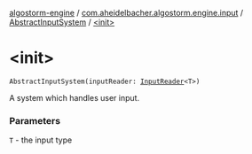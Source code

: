 [algostorm-engine](../../index.md) / [com.aheidelbacher.algostorm.engine.input](../index.md) / [AbstractInputSystem](index.md) / [&lt;init&gt;](.)

# &lt;init&gt;

`AbstractInputSystem(inputReader: `[`InputReader`](../-input-reader/index.md)`<T>)`

A system which handles user input.

### Parameters

`T` - the input type